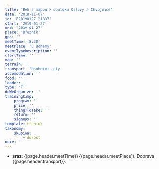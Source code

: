 ```yaml
---
title: 'Běh s mapou k soutoku Oslavy a Chvojnice'
date: '2018-11-07'
id: 'P20190127_21837'
start: '2019-01-27'
end: '2019-01-27'
place: 'Březník'
gps: ''
meetTime: '8:30'
meetPlace: 'u Bohémy'
eventTypeDescription: ''
startTime: ''
map: ''
terrain: ''
transport: 'osobními auty'
accomodation: ''
food: ''
leader: ''
type: 'T'
doWeOrganize: ''
trainingCamp:
    program: ''
    price: ''
    thingsToTake: ''
    return: ''
    signups: ''
template: trenink
taxonomy:
    skupina:
        - dorost
note: ''
---
```

* **sraz**: {{page.header.meetTime}} {{page.header.meetPlace}}. Doprava {{page.header.transport}}.
